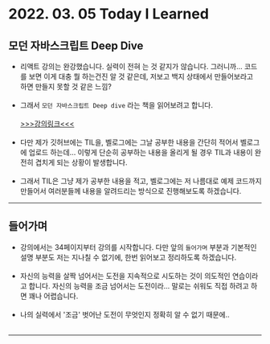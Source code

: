 # 2022. 03. 05 Today I Learned

## 모던 자바스크립트 Deep Dive

- 리액트 강의는 완강했습니다. 실력이 전혀 는 것 같지가 않습니다. 그러니까... 코드를 보면 이게 대충 뭘 하는건진 알 것 같은데, 저보고 백지 상태에서 만들어보라고 하면 만들지 못할 것 같은 느낌?
  <br></br>
- 그래서 `모던 자바스크립트 Deep dive` 라는 책을 읽어보려고 합니다.
  <br></br>
  [>>>강의링크<<<](https://www.inflearn.com/course/%EB%AA%A8%EB%8D%98-%EC%9E%90%EB%B0%94%EC%8A%A4%ED%81%AC%EB%A6%BD%ED%8A%B8-%EB%94%A5%EB%8B%A4%EC%9D%B4%EB%B8%8C/dashboard)
  <br></br>
- 다만 제가 깃허브에는 TIL을, 벨로그에는 그날 공부한 내용을 간단히 적어서 벨로그에 업로드 하는데... 이렇게 단순히 공부하는 내용을 올리게 될 경우 TIL과 내용이 완전히 겹치게 되는 상황이 발생합니다.
  <br></br>
- 그래서 TIL은 그냥 제가 공부한 내용을 적고, 벨로그에는 저 나름대로 예제 코드까지 만들어서 여러분들께 내용을 알려드리는 방식으로 진행해보도록 하겠습니다.

---

## 들어가며

- 강의에서는 34페이지부터 강의를 시작합니다. 다만 앞의 `들어가며` 부분과 기본적인 설명 부분도 저는 지나칠 수 없기에, 한번 읽어보고 정리하도록 하겠습니다.
  <br></br>
- 자신의 능력을 살짝 넘어서는 도전을 지속적으로 시도하는 것이 의도적인 연습이라고 합니다. 자신의 능력을 조금 넘어서는 도전이라... 말로는 쉬워도 직접 하려고 하면 꽤나 어렵습니다.
  <br></br>
- 나의 실력에서 '조금' 벗어난 도전이 무엇인지 정확히 알 수 없기 때문에..
  <br></br>

---
